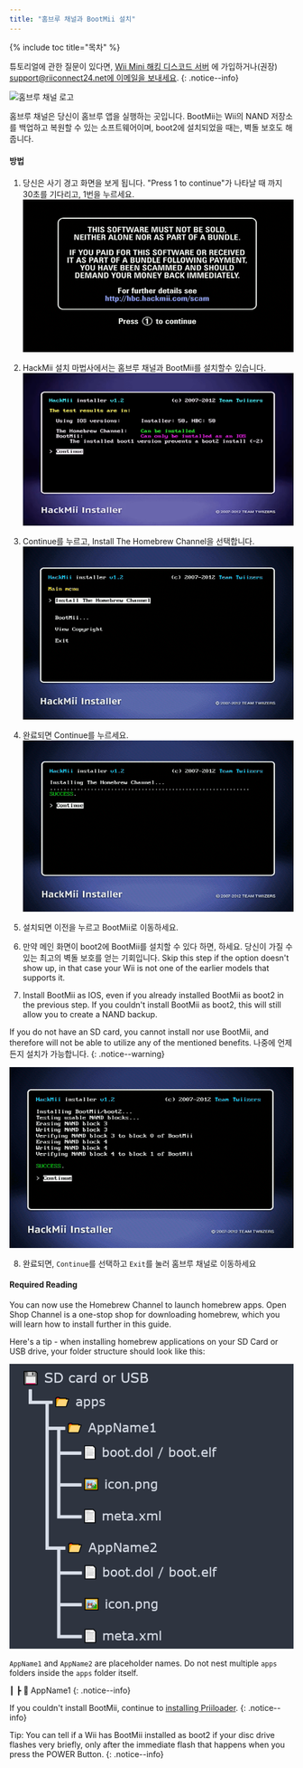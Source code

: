 ```yaml
---
title: "홈브루 채널과 BootMii 설치"
---
```


{% include toc title="목차" %}

튜토리얼에 관한 질문이 있다면, [Wii Mini 해킹 디스코드 서버](https://discord.gg/rc24) 에 가입하거나(권장) [support@riiconnect24.net에 이메일을 보내세요](mailto:support@riiconnect24.net).
{: .notice--info}

![홈브루 채널 로고](/images/hbc.png)

홈브루 채널은 당신이 홈브루 앱을 실행하는 곳입니다. BootMii는 Wii의 NAND 저장소를 백업하고 복원할 수 있는 소프트웨어이며, boot2에 설치되었을 때는, 벽돌 보호도 해 줍니다.

#### 방법

1. 당신은 사기 경고 화면을 보게 됩니다. "Press 1 to continue"가 나타날 때 까지 30초를 기다리고, 1번을 누르세요. ![사기 경고 화면](/images/Wii/ScamScreen.png)

2. HackMii 설치 마법사에서는 홈브루 채널과 BootMii를 설치할수 있습니다. ![결과](/images/Wii/Results.png)

3. Continue를 누르고, Install The Homebrew Channel을 선택합니다.![홈브루 채널 설치하기](/images/Wii/InstallHomebrewChannel.png)

4. 완료되면 Continue를 누르세요. ![홈브루 채널 설치 성공](/images/Wii/SuccessHBC.png)

5. 설치되면 이전을 누르고 BootMii로 이동하세요.
6. 만약 메인 화면이 boot2에 BootMii를 설치할 수 있다 하면, 하세요. 당신이 가질 수 있는 최고의 벽돌 보호를 얻는 기회입니다. Skip this step if the option doesn't show up, in that case your Wii is not one of the earlier models that supports it.
7. Install BootMii as IOS, even if you already installed BootMii as boot2 in the previous step. If you couldn't install BootMii as boot2, this will still allow you to create a NAND backup.

If you do not have an SD card, you cannot install nor use BootMii, and therefore will not be able to utilize any of the mentioned benefits. 나중에 언제든지 설치가 가능합니다.
{: .notice--warning}

![BootMii 설치](/images/Wii/InstallBootMii.png)

8. 완료되면, `Continue`를 선택하고 `Exit`를 눌러 홈브루 채널로 이동하세요

#### Required Reading

You can now use the Homebrew Channel to launch homebrew apps. Open Shop Channel is a one-stop shop for downloading homebrew, which you will learn how to install further in this guide.

Here's a tip - when installing homebrew applications on your SD Card or USB drive, your folder structure should look like this:

![Proper SD Card Folder Structure](images/Wii/FolderStructure.png)

`AppName1` and `AppName2` are placeholder names. Do not nest multiple `apps` folders inside the `apps` folder itself.

┃ ┣ 📂 AppName1
{: .notice--info}

If you couldn't install BootMii, continue to [installing Priiloader](priiloader).
{: .notice--info}

Tip: You can tell if a Wii has BootMii installed as boot2 if your disc drive flashes very briefly, only after the immediate flash that happens when you press the POWER Button.
{: .notice--info}
